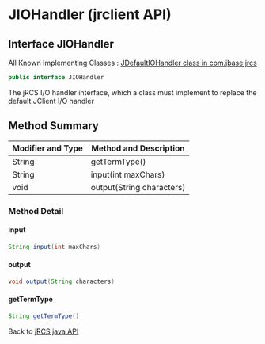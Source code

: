 # JIOHandler (jrclient API)

<PageHeader />

## Interface JIOHandler

All Known Implementing Classes : [JDefaultIOHandler class in com.jbase.jrcs](./../jdefaultiohandler-jrclient-api)

``` java
public interface JIOHandler
```

The jRCS I/O handler interface, which a class must implement to replace the default JClient I/O handler

## Method Summary

| Modifier and Type | Method and Description |
| --- | --- |
| String | getTermType() |
| String | input(int maxChars) |
| void | output(String characters) |

### Method Detail

#### input

``` java
String input(int maxChars)
```

#### output

``` java
void output(String characters)
```

#### getTermType

``` java
String getTermType()
```

Back to [jRCS java API](./../README.md)

  
<PageFooter />
